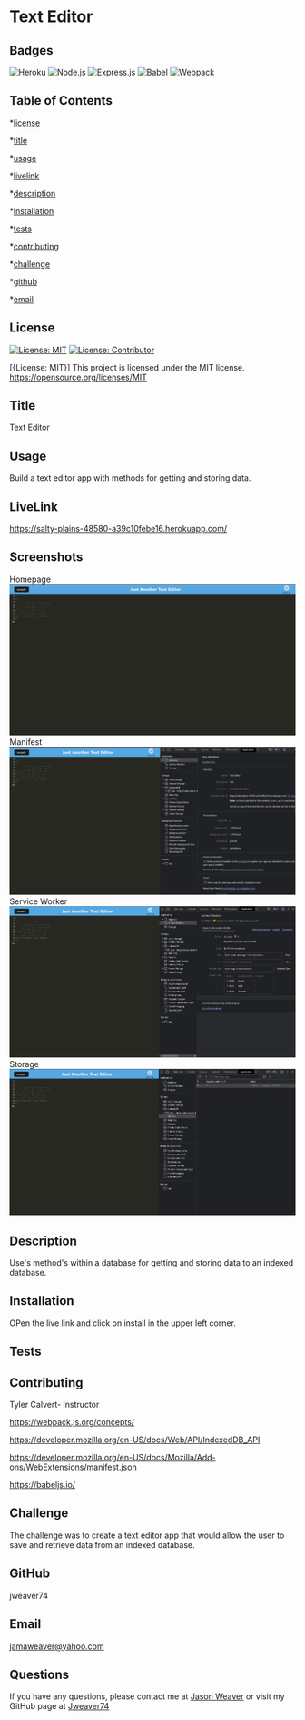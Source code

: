 # Text Editor
  ## Badges
  ![Heroku](https://img.shields.io/badge/Heroku-430098?style=for-the-badge&logo=Heroku&logoColor=white)
  ![Node.js](https://img.shields.io/badge/Node.js-43853D?style=for-the-badge&logo=Node.js&logoColor=white)
  ![Express.js](https://img.shields.io/badge/Express.js-404D59?style=for-the-badge)
  ![Babel](https://img.shields.io/badge/Babel-F9DC3E?style=for-the-badge&logo=Babel&logoColor=black)
  ![Webpack](https://img.shields.io/badge/Webpack-8DD6F9?style=for-the-badge&logo=Webpack&logoColor=black)


  ## Table of Contents
  *[license](#license)

  *[title](#title)

  *[usage](#usage)

  *[livelink](#livelink)

  *[description](#description)

  *[installation](#installation)

  *[tests](#tests)

  *[contributing](#contributing)

  *[challenge](#challenge)

  *[github](#github)

  *[email](#email)

  ## License
  [![License: MIT](https://img.shields.io/badge/License-MIT-yellow.svg)](https://opensource.org/licenses/MIT)
  [![License: Contributor](https://img.shields.io/badge/License-Contrebution-yellow.svg)](https://www.contributor-covenant.org/)

  [{License: MIT}]
  This project is licensed under the MIT license.
  https://opensource.org/licenses/MIT


  ## Title
  Text Editor


  ## Usage
  Build a text editor app with methods for getting and storing data.

  ## LiveLink
https://salty-plains-48580-a39c10febe16.herokuapp.com/

## Screenshots
Homepage
![Homepage](/assets/images/homescreen.png)
Manifest
![manifest](/assets/images/manifest.png)
Service Worker
![service-worker](/assets/images/service-worker.png)
Storage
![storage](/assets/images/storage.png)



  

  ## Description
  Use's method's within a database for getting and storing data to an indexed database.


  ## Installation
  OPen the live link and click on install in the upper left corner.


  ## Tests
  
  ## Contributing
  Tyler Calvert- Instructor

  https://webpack.js.org/concepts/

  https://developer.mozilla.org/en-US/docs/Web/API/IndexedDB_API

  https://developer.mozilla.org/en-US/docs/Mozilla/Add-ons/WebExtensions/manifest.json

  https://babeljs.io/
  


  ## Challenge
  The challenge was to create a text editor app that would allow the user to save and retrieve data from an indexed database.

  


  ## GitHub
  jweaver74


  ## Email
  jamaweaver@yahoo.com


  ## Questions
  If you have any questions, please contact me at [Jason Weaver](Jamaweaver@yahoo.com) or visit my GitHub page at [Jweaver74](https://github.com/Jweaver74)